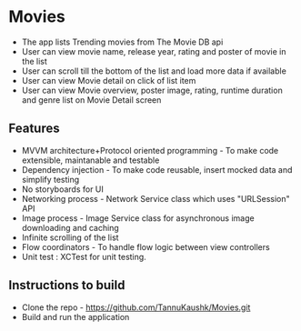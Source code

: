 # Movies
* The app lists Trending movies from The Movie DB api
* User can view movie name, release year, rating and poster of movie in the list
* User can scroll till the bottom of the list and load more data if available
* User can view Movie detail on click of list item
* User can view Movie overview, poster image, rating, runtime duration and genre list on Movie Detail screen

## Features
* MVVM architecture+Protocol oriented programming - To make code extensible, maintanable and testable
* Dependency injection - To make code reusable, insert mocked data and simplify testing
* No storyboards for UI
* Networking process - Network Service class which uses "URLSession" API
* Image process - Image Service class for asynchronous image downloading and caching
* Infinite scrolling of the list 
* Flow coordinators - To handle flow logic between view controllers
* Unit test : XCTest for unit testing.

## Instructions to build
* Clone the repo - https://github.com/TannuKaushk/Movies.git
* Build and run the application
